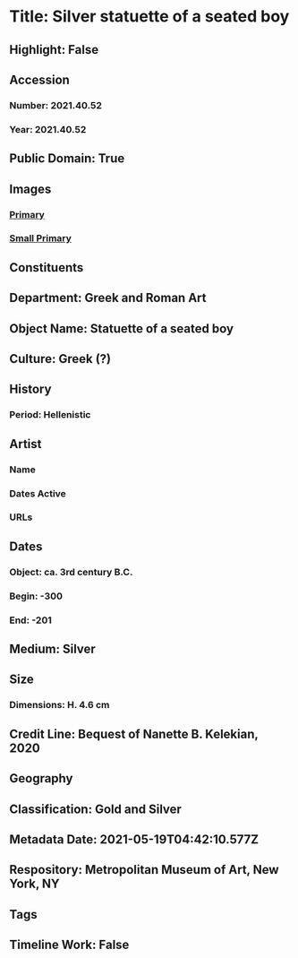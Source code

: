 # Title: Silver statuette of a seated boy
## Highlight: False
## Accession
### Number: 2021.40.52
### Year: 2021.40.52
## Public Domain: True
## Images
### [Primary](https://images.metmuseum.org/CRDImages/gr/original/kn254a.jpg)
### [Small Primary](https://images.metmuseum.org/CRDImages/gr/web-large/kn254a.jpg)
## Constituents
## Department: Greek and Roman Art
## Object Name: Statuette of a seated boy
## Culture: Greek (?)
## History
### Period: Hellenistic
## Artist
### Name
### Dates Active
### URLs
## Dates
### Object: ca. 3rd century B.C.
### Begin: -300
### End: -201
## Medium: Silver
## Size
### Dimensions: H. 4.6 cm
## Credit Line: Bequest of Nanette B. Kelekian, 2020
## Geography
## Classification: Gold and Silver
## Metadata Date: 2021-05-19T04:42:10.577Z
## Respository: Metropolitan Museum of Art, New York, NY
## Tags
## Timeline Work: False